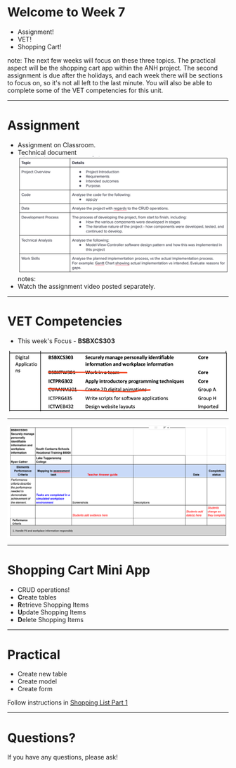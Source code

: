 # Welcome to Week 7

- Assignment!
- VET!
- Shopping Cart!

note: The next few weeks will focus on these three topics. The practical aspect will be the shopping cart app within the ANH project. 
The second assignment is due after the holidays, and each week there will be sections to focus on, so it's not all left to the last minute.
You will also be able to complete some of the VET competencies for this unit.

---
# Assignment
- Assignment on Classroom.
- Technical document
![assessment2Topics](/WebDev/2-Digital-Applications/_topics/_images/assessment2Topics.png)
notes:
- Watch the assignment video posted separately.

---

# VET Competencies

- This week's Focus - **BSBXCS303**

![digitalApplicationsVETCompetencies](/WebDev/2-Digital-Applications/_topics/_images/digitalApplicationsVETCompetencies.png)

---

![BSBXCS303](/WebDev/2-Digital-Applications/_topics/_images/BSBXCS303.png)

---

# Shopping Cart Mini App
- CRUD operations!
- **C**reate tables
- **R**etrieve Shopping Items
- **U**pdate Shopping Items
- **D**elete Shopping Items

---
# Practical

- Create new table
- Create model
- Create form

Follow instructions in [Shopping List Part 1](/WebDev/_shared/Projects/ANH/shoppingListPart1.md)

---

# Questions?

If you have any questions, please ask!